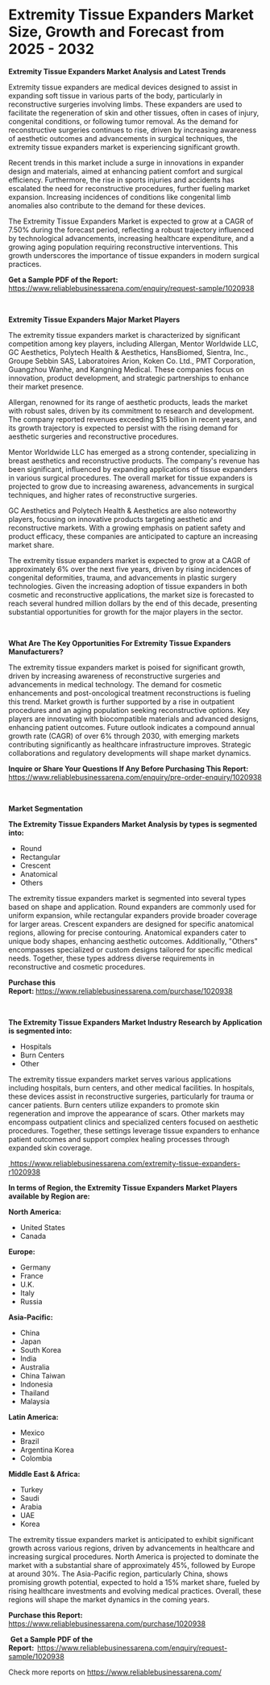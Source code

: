 <p><h1>Extremity Tissue Expanders Market Size, Growth and Forecast from 2025 - 2032</h1></p><p><strong>Extremity Tissue Expanders Market Analysis and Latest Trends</strong></p>
<p><p>Extremity tissue expanders are medical devices designed to assist in expanding soft tissue in various parts of the body, particularly in reconstructive surgeries involving limbs. These expanders are used to facilitate the regeneration of skin and other tissues, often in cases of injury, congenital conditions, or following tumor removal. As the demand for reconstructive surgeries continues to rise, driven by increasing awareness of aesthetic outcomes and advancements in surgical techniques, the extremity tissue expanders market is experiencing significant growth.</p><p>Recent trends in this market include a surge in innovations in expander design and materials, aimed at enhancing patient comfort and surgical efficiency. Furthermore, the rise in sports injuries and accidents has escalated the need for reconstructive procedures, further fueling market expansion. Increasing incidences of conditions like congenital limb anomalies also contribute to the demand for these devices.</p><p>The Extremity Tissue Expanders Market is expected to grow at a CAGR of 7.50% during the forecast period, reflecting a robust trajectory influenced by technological advancements, increasing healthcare expenditure, and a growing aging population requiring reconstructive interventions. This growth underscores the importance of tissue expanders in modern surgical practices.</p></p>
<p><strong>Get a Sample PDF of the Report:&nbsp;</strong> <a href="https://www.reliablebusinessarena.com/enquiry/request-sample/1020938?utm_campaign=1871&utm_medium=2&utm_source=Github&utm_content=ia&utm_term=03032025&utm_id=extremity-tissue-expanders">https://www.reliablebusinessarena.com/enquiry/request-sample/1020938</a></p>
<p>&nbsp;</p>
<p><strong>Extremity Tissue Expanders Major Market Players</strong></p>
<p><p>The extremity tissue expanders market is characterized by significant competition among key players, including Allergan, Mentor Worldwide LLC, GC Aesthetics, Polytech Health & Aesthetics, HansBiomed, Sientra, Inc., Groupe Sebbin SAS, Laboratoires Arion, Koken Co. Ltd., PMT Corporation, Guangzhou Wanhe, and Kangning Medical. These companies focus on innovation, product development, and strategic partnerships to enhance their market presence.</p><p>Allergan, renowned for its range of aesthetic products, leads the market with robust sales, driven by its commitment to research and development. The company reported revenues exceeding $15 billion in recent years, and its growth trajectory is expected to persist with the rising demand for aesthetic surgeries and reconstructive procedures.</p><p>Mentor Worldwide LLC has emerged as a strong contender, specializing in breast aesthetics and reconstructive products. The company's revenue has been significant, influenced by expanding applications of tissue expanders in various surgical procedures. The overall market for tissue expanders is projected to grow due to increasing awareness, advancements in surgical techniques, and higher rates of reconstructive surgeries.</p><p>GC Aesthetics and Polytech Health & Aesthetics are also noteworthy players, focusing on innovative products targeting aesthetic and reconstructive markets. With a growing emphasis on patient safety and product efficacy, these companies are anticipated to capture an increasing market share.</p><p>The extremity tissue expanders market is expected to grow at a CAGR of approximately 6% over the next five years, driven by rising incidences of congenital deformities, trauma, and advancements in plastic surgery technologies. Given the increasing adoption of tissue expanders in both cosmetic and reconstructive applications, the market size is forecasted to reach several hundred million dollars by the end of this decade, presenting substantial opportunities for growth for the major players in the sector.</p></p>
<p>&nbsp;</p>
<p><strong>What Are The Key Opportunities For Extremity Tissue Expanders Manufacturers?</strong></p>
<p><p>The extremity tissue expanders market is poised for significant growth, driven by increasing awareness of reconstructive surgeries and advancements in medical technology. The demand for cosmetic enhancements and post-oncological treatment reconstructions is fueling this trend. Market growth is further supported by a rise in outpatient procedures and an aging population seeking reconstructive options. Key players are innovating with biocompatible materials and advanced designs, enhancing patient outcomes. Future outlook indicates a compound annual growth rate (CAGR) of over 6% through 2030, with emerging markets contributing significantly as healthcare infrastructure improves. Strategic collaborations and regulatory developments will shape market dynamics.</p></p>
<p><strong>Inquire or Share Your Questions If Any Before Purchasing This Report:</strong> <a href="https://www.reliablebusinessarena.com/enquiry/pre-order-enquiry/1020938?utm_campaign=1871&utm_medium=2&utm_source=Github&utm_content=ia&utm_term=03032025&utm_id=extremity-tissue-expanders">https://www.reliablebusinessarena.com/enquiry/pre-order-enquiry/1020938</a></p>
<p>&nbsp;</p>
<p><strong>Market Segmentation</strong></p>
<p><strong>The Extremity Tissue Expanders Market Analysis by types is segmented into:</strong></p>
<p><ul><li>Round</li><li>Rectangular</li><li>Crescent</li><li>Anatomical</li><li>Others</li></ul></p>
<p><p>The extremity tissue expanders market is segmented into several types based on shape and application. Round expanders are commonly used for uniform expansion, while rectangular expanders provide broader coverage for larger areas. Crescent expanders are designed for specific anatomical regions, allowing for precise contouring. Anatomical expanders cater to unique body shapes, enhancing aesthetic outcomes. Additionally, "Others" encompasses specialized or custom designs tailored for specific medical needs. Together, these types address diverse requirements in reconstructive and cosmetic procedures.</p></p>
<p><strong>Purchase this Report:&nbsp;</strong><a href="https://www.reliablebusinessarena.com/purchase/1020938?utm_campaign=1871&utm_medium=2&utm_source=Github&utm_content=ia&utm_term=03032025&utm_id=extremity-tissue-expanders">https://www.reliablebusinessarena.com/purchase/1020938</a></p>
<p>&nbsp;</p>
<p><strong>The Extremity Tissue Expanders Market Industry Research by Application is segmented into:</strong></p>
<p><ul><li>Hospitals</li><li>Burn Centers</li><li>Other</li></ul></p>
<p><p>The extremity tissue expanders market serves various applications including hospitals, burn centers, and other medical facilities. In hospitals, these devices assist in reconstructive surgeries, particularly for trauma or cancer patients. Burn centers utilize expanders to promote skin regeneration and improve the appearance of scars. Other markets may encompass outpatient clinics and specialized centers focused on aesthetic procedures. Together, these settings leverage tissue expanders to enhance patient outcomes and support complex healing processes through expanded skin coverage.</p></p>
<p><a href="https://www.reliablebusinessarena.com/extremity-tissue-expanders-r1020938?utm_campaign=1871&utm_medium=2&utm_source=Github&utm_content=ia&utm_term=03032025&utm_id=extremity-tissue-expanders">&nbsp;https://www.reliablebusinessarena.com/extremity-tissue-expanders-r1020938</a></p>
<p><strong>In terms of Region, the Extremity Tissue Expanders Market Players available by Region are:</strong></p>
<p>
    <p> <strong> North America: </strong>
        <ul>
            <li>United States</li>
            <li>Canada</li>
        </ul>
        </p> 
    <p> <strong> Europe: </strong>
        <ul>
            <li>Germany</li>
            <li>France</li>
            <li>U.K.</li>
            <li>Italy</li>
            <li>Russia</li>
        </ul>
        </p> 
    <p> <strong> Asia-Pacific: </strong>
        <ul>
            <li>China</li>
            <li>Japan</li>
            <li>South Korea</li>
            <li>India</li>
            <li>Australia</li>
            <li>China Taiwan</li>
            <li>Indonesia</li>
            <li>Thailand</li>
            <li>Malaysia</li>
        </ul>
        </p> 
    <p> <strong> Latin America: </strong>
        <ul>
            <li>Mexico</li>
            <li>Brazil</li>
            <li>Argentina Korea</li>
            <li>Colombia</li>
        </ul>
        </p> 
    <p> <strong> Middle East & Africa: </strong>
        <ul>
            <li>Turkey</li>
            <li>Saudi</li>
            <li>Arabia</li>
            <li>UAE</li>
            <li>Korea</li>
        </ul>
    </p>
    </p>
<p><p>The extremity tissue expanders market is anticipated to exhibit significant growth across various regions, driven by advancements in healthcare and increasing surgical procedures. North America is projected to dominate the market with a substantial share of approximately 45%, followed by Europe at around 30%. The Asia-Pacific region, particularly China, shows promising growth potential, expected to hold a 15% market share, fueled by rising healthcare investments and evolving medical practices. Overall, these regions will shape the market dynamics in the coming years.</p></p>
<p><strong>Purchase this Report: </strong><a href="https://www.reliablebusinessarena.com/purchase/1020938?utm_campaign=1871&utm_medium=2&utm_source=Github&utm_content=ia&utm_term=03032025&utm_id=extremity-tissue-expanders">https://www.reliablebusinessarena.com/purchase/1020938</a></p>
<p>&nbsp;<strong>Get a Sample PDF of the Report:&nbsp;&nbsp;</strong><a href="https://www.reliablebusinessarena.com/enquiry/request-sample/1020938?utm_campaign=1871&utm_medium=2&utm_source=Github&utm_content=ia&utm_term=03032025&utm_id=extremity-tissue-expanders">https://www.reliablebusinessarena.com/enquiry/request-sample/1020938</a></p>
<p><strong></strong></p>
<p>Check more reports on <a href="https://www.reliablebusinessarena.com/?utm_campaign=1871&utm_medium=2&utm_source=Github&utm_content=ia&utm_term=03032025&utm_id=extremity-tissue-expanders">https://www.reliablebusinessarena.com/</a></p>